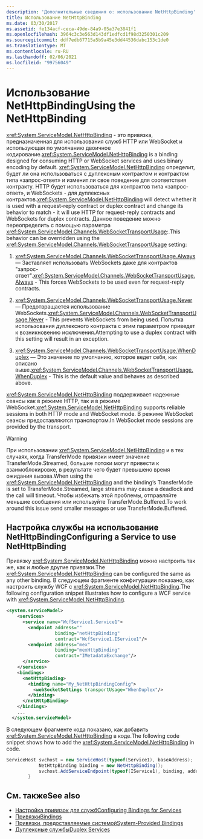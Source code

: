 ```yaml
---
description: 'Дополнительные сведения о: использование NetHttpBinding'
title: Использование NetHttpBinding
ms.date: 03/30/2017
ms.assetid: fe134acf-ceca-49de-84a9-05a37e3841f1
ms.openlocfilehash: 3964c3c3e563d143df1edfcd1f98d3250301c209
ms.sourcegitcommit: ddf7edb67715a5b9a45e3dd44536dabc153c1de0
ms.translationtype: MT
ms.contentlocale: ru-RU
ms.lasthandoff: 02/06/2021
ms.locfileid: "99756049"
---
```

# <a name="using-the-nethttpbinding"></a><span data-ttu-id="8f1b1-103">Использование NetHttpBinding</span><span class="sxs-lookup"><span data-stu-id="8f1b1-103">Using the NetHttpBinding</span></span>

<span data-ttu-id="8f1b1-104"><xref:System.ServiceModel.NetHttpBinding> - это привязка, предназначенная для использования служб HTTP или WebSocket и использующая по умолчанию двоичное кодирование.</span><span class="sxs-lookup"><span data-stu-id="8f1b1-104"><xref:System.ServiceModel.NetHttpBinding> is a binding designed for consuming HTTP or WebSocket services and uses binary encoding by default.</span></span> <span data-ttu-id="8f1b1-105"><xref:System.ServiceModel.NetHttpBinding> определит, будет ли она использоваться с дуплексным контрактом и контрактом типа «запрос-ответ» и изменит ли свое поведение для соответствия контракту. HTTP будет использоваться для контрактов типа «запрос-ответ», и WebSockets - для дуплексных контрактов.</span><span class="sxs-lookup"><span data-stu-id="8f1b1-105"><xref:System.ServiceModel.NetHttpBinding> will detect whether it is used with a request-reply contract or duplex contract and change its behavior to match - it will use HTTP for request-reply contracts and WebSockets for duplex contracts.</span></span> <span data-ttu-id="8f1b1-106">Данное поведение можно переопределить с помощью параметра <xref:System.ServiceModel.Channels.WebSocketTransportUsage>:.</span><span class="sxs-lookup"><span data-stu-id="8f1b1-106">This behavior can be overridden using the <xref:System.ServiceModel.Channels.WebSocketTransportUsage> setting:</span></span>  
  
1. <span data-ttu-id="8f1b1-107"><xref:System.ServiceModel.Channels.WebSocketTransportUsage.Always> — Заставляет использовать WebSockets даже для контрактов "запрос-ответ".</span><span class="sxs-lookup"><span data-stu-id="8f1b1-107"><xref:System.ServiceModel.Channels.WebSocketTransportUsage.Always> - This forces WebSockets to be used even for request-reply contracts.</span></span>  
  
2. <span data-ttu-id="8f1b1-108"><xref:System.ServiceModel.Channels.WebSocketTransportUsage.Never> — Предотвращается использование WebSockets.</span><span class="sxs-lookup"><span data-stu-id="8f1b1-108"><xref:System.ServiceModel.Channels.WebSocketTransportUsage.Never> - This prevents WebSockets from being used.</span></span> <span data-ttu-id="8f1b1-109">Попытка использования дуплексного контракта с этим параметром приведет к возникновению исключения.</span><span class="sxs-lookup"><span data-stu-id="8f1b1-109">Attempting to use a duplex contract with this setting will result in an exception.</span></span>  
  
3. <span data-ttu-id="8f1b1-110"><xref:System.ServiceModel.Channels.WebSocketTransportUsage.WhenDuplex> — Это значение по умолчанию, которое ведет себя, как описано выше.</span><span class="sxs-lookup"><span data-stu-id="8f1b1-110"><xref:System.ServiceModel.Channels.WebSocketTransportUsage.WhenDuplex> - This is the default value and behaves as described above.</span></span>  
  
 <span data-ttu-id="8f1b1-111"><xref:System.ServiceModel.NetHttpBinding> поддерживает надежные сеансы как в режиме HTTP, так и в режиме WebSocket.</span><span class="sxs-lookup"><span data-stu-id="8f1b1-111"><xref:System.ServiceModel.NetHttpBinding> supports reliable sessions in both HTTP mode and WebSocket mode.</span></span> <span data-ttu-id="8f1b1-112">В режиме WebSocket сеансы предоставляются транспортом.</span><span class="sxs-lookup"><span data-stu-id="8f1b1-112">In WebSocket mode sessions are provided by the transport.</span></span>  
  
> [!WARNING]
> <span data-ttu-id="8f1b1-113">При использовании <xref:System.ServiceModel.NetHttpBinding> и в тех случаях, когда TransferMode привязки имеет значение TransferMode.Streamed, большие потоки могут привести к взаимоблокировке, в результате чего будет превышено время ожидания вызова.</span><span class="sxs-lookup"><span data-stu-id="8f1b1-113">When using the <xref:System.ServiceModel.NetHttpBinding> and the binding’s TransferMode is set to TransferMode.Streamed, large streams may cause a deadlock and the call will timeout.</span></span> <span data-ttu-id="8f1b1-114">Чтобы избежать этой проблемы, отправляйте меньшие сообщения или используйте TransferMode.Buffered.</span><span class="sxs-lookup"><span data-stu-id="8f1b1-114">To work around this issue send smaller messages or use TransferMode.Buffered.</span></span>  
  
## <a name="configuring-a-service-to-use-nethttpbinding"></a><span data-ttu-id="8f1b1-115">Настройка службы на использование NetHttpBinding</span><span class="sxs-lookup"><span data-stu-id="8f1b1-115">Configuring a Service to use NetHttpBinding</span></span>  

 <span data-ttu-id="8f1b1-116">Привязку <xref:System.ServiceModel.NetHttpBinding> можно настроить так же, как и любые другие привязки.</span><span class="sxs-lookup"><span data-stu-id="8f1b1-116">The <xref:System.ServiceModel.NetHttpBinding> can be configured the same as any other binding.</span></span> <span data-ttu-id="8f1b1-117">В следующем фрагменте конфигурации показано, как настроить службу WCF с <xref:System.ServiceModel.NetHttpBinding>.</span><span class="sxs-lookup"><span data-stu-id="8f1b1-117">The following configuration snippet illustrates how to configure a WCF service with <xref:System.ServiceModel.NetHttpBinding>.</span></span>  
  
```xml  
<system.serviceModel>  
    <services>  
      <service name="WcfService1.Service1">  
        <endpoint address=""  
                  binding="netHttpBinding"  
                  contract="WcfService1.IService1"/>  
        <endpoint address="mex"  
                  binding="mexHttpBinding"  
                  contract="IMetadataExchange"/>  
      </service>  
    </services>  
    <bindings>  
      <netHttpBinding>  
        <binding name="My_NetHttpBindingConfig">  
          <webSocketSettings transportUsage="WhenDuplex"/>  
        </binding>  
      </netHttpBinding>  
    </bindings>  
    ...
  </system.serviceModel>  
```  
  
 <span data-ttu-id="8f1b1-118">В следующем фрагменте кода показано, как добавить <xref:System.ServiceModel.NetHttpBinding> в коде.</span><span class="sxs-lookup"><span data-stu-id="8f1b1-118">The following code snippet shows how to add the <xref:System.ServiceModel.NetHttpBinding> in code.</span></span>  
  
```csharp  
ServiceHost svchost = new ServiceHost(typeof(Service1), baseAddress);  
            NetHttpBinding binding = new NetHttpBinding();  
            svchost.AddServiceEndpoint(typeof(IService1), binding, address);
        }  
```  
  
## <a name="see-also"></a><span data-ttu-id="8f1b1-119">См. также</span><span class="sxs-lookup"><span data-stu-id="8f1b1-119">See also</span></span>

- [<span data-ttu-id="8f1b1-120">Настройка привязок для служб</span><span class="sxs-lookup"><span data-stu-id="8f1b1-120">Configuring Bindings for Services</span></span>](../configuring-bindings-for-wcf-services.md)
- [<span data-ttu-id="8f1b1-121">Привязки</span><span class="sxs-lookup"><span data-stu-id="8f1b1-121">Bindings</span></span>](bindings.md)
- [<span data-ttu-id="8f1b1-122">Привязки, предоставляемые системой</span><span class="sxs-lookup"><span data-stu-id="8f1b1-122">System-Provided Bindings</span></span>](../system-provided-bindings.md)
- [<span data-ttu-id="8f1b1-123">Дуплексные службы</span><span class="sxs-lookup"><span data-stu-id="8f1b1-123">Duplex Services</span></span>](duplex-services.md)
